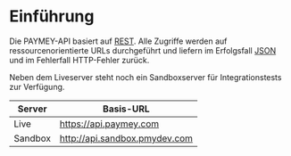 # Einführung

Die PAYMEY-API basiert auf [REST](http://en.wikipedia.org/wiki/Representational_State_Transfer). Alle Zugriffe werden auf ressourcenorientierte URLs durchgeführt und liefern im Erfolgsfall [JSON](http://www.json.org/) und im Fehlerfall HTTP-Fehler zurück.

Neben dem Liveserver steht noch ein Sandboxserver für Integrationstests zur Verfügung.

Server | Basis-URL
--------- | ------------
Live | https://api.paymey.com
Sandbox | http://api.sandbox.pmydev.com
